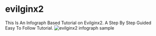 # evilginx2
This Is An Infograph Based Tutorial on Evilginx2. A Step By Step Guided Easy To Follow Tutorial.
![evilginx2 infograph sample](https://user-images.githubusercontent.com/20941239/59694295-f80e4300-921a-11e9-9143-40b36deab160.png)

